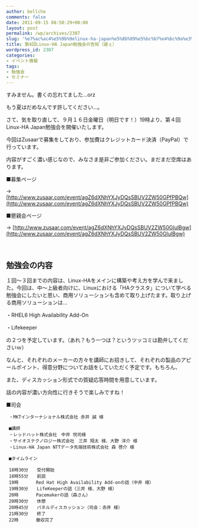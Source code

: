```yaml
---
author: bellche
comments: false
date: 2011-09-15 08:50:29+00:00
layout: post
permalink: /wp/archives/2307
slug: '%e7%ac%ac4%e5%9b%9elinux-ha-japan%e5%8b%89%e5%bc%b7%e4%bc%9a%e3%81%ae%e5%91%8a%e7%9f%a5%ef%bc%88%e9%81%85%e3%81%87%ef%bc%89'
title: 第4回Linux-HA Japan勉強会の告知（遅ぇ）
wordpress_id: 2307
categories:
- イベント情報
tags:
- 勉強会
- セミナー
---
```


すみません。書くの忘れてました…orz




もう夏はだめなんです許してください…。




さて、気を取り直して、９月１６日金曜日（明日です！）19時より、第４回Linux-HA Japan勉強会を開催いたします。




今回はZusaarで募集をしており、参加費はクレジットカード決済（PayPal）で行っています。




内容がすごく濃い感じなので、みなさま是非ご参加ください。まだまだ空席はあります。




■募集ページ




→ [http://www.zusaar.com/event/agZ6dXNhYXJyDQsSBUV2ZW50GPfPBQw](http://www.zusaar.com/event/agZ6dXNhYXJyDQsSBUV2ZW50GPfPBQw)




■懇親会ページ




→ [http://www.zusaar.com/event/agZ6dXNhYXJyDQsSBUV2ZW50GIulBgw](http://www.zusaar.com/event/agZ6dXNhYXJyDQsSBUV2ZW50GIulBgw)




 




## 勉強会の内容




１回〜３回までの内容は、Linux-HAをメインに構築や考え方を学んで来ました。今回は、中〜上級者向けに、Linuxにおける「HAクラスタ」について学べる勉強会にしたいと思い、商用ソリューションも含めて取り上げたます。取り上げる商用ソリューションは…




・RHEL6 High Availability Add-On




・Lifekeeper




の２つを予定しています。（あれ？もう一つは？というツッコミは勘弁してくださいｗ）




なんと、それぞれのメーカーの方々を講師にお招きして、それぞれの製品のアピールポイント、得意分野についてお話をしていただく予定です。もちろん、




また、ディスカッション形式での質疑応答時間を用意しています。




話の内容が濃い方向性に行きそうで楽しみですね！




■司会



    
     ・MKTインターナショナル株式会社 赤井 誠 様
    
     ■講師
     ・レッドハット株式会社　中井 悦司様
     ・サイオステクノロジー株式会社　三井 翔太 様、大野 洋介 様
     ・Linux-HA Japan NTTデータ先端技術株式会社 森 啓介 様
    
     ■タイムライン
    
     18時30分　　受付開始
     18時55分　　前説
     19時　　　　Red Hat High Availability Add-onの話（中井 様）
     19時30分　　LifeKeeperの話（三井 様、大野 様）
     20時　　　　Pacemakerの話（森さん）
     20時30分　　休憩
     20時45分　　パネルディスカッション（司会：赤井 様）
     21時30分　　終了
     22時　　　　撤収完了
